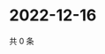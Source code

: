 # 2022-12-16

共 0 条

<!-- BEGIN WEIBO -->
<!-- 最后更新时间 Fri Dec 16 2022 06:00:54 GMT+0800 (China Standard Time) -->

<!-- END WEIBO -->
